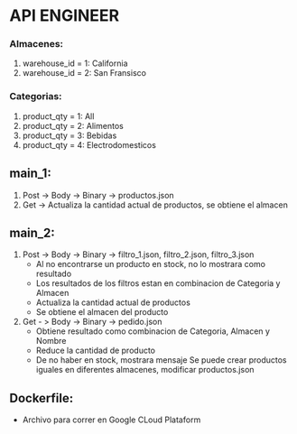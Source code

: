 # API ENGINEER
### Almacenes:
1. warehouse_id = 1: California
2. warehouse_id = 2: San Fransisco

### Categorias:
1. product_qty = 1: All
2. product_qty = 2: Alimentos
3. product_qty = 3: Bebidas
4. product_qty = 4: Electrodomesticos		

## main_1:

1. Post -> Body -> Binary -> productos.json
2. Get  -> Actualiza la cantidad actual de productos, se obtiene el almacen 

## main_2:

1. Post -> Body -> Binary -> filtro_1.json, filtro_2.json, filtro_3.json
    * Al no encontrarse un producto en stock, no lo mostrara como resultado
    * Los resultados de los filtros estan en combinacion de Categoria y Almacen 
    * Actualiza la cantidad actual de productos
    * Se obtiene el almacen del producto
3. Get - > Body -> Binary -> pedido.json
    * Obtiene resultado como combinacion de Categoria, Almacen y Nombre
    * Reduce la cantidad de producto
    * De no haber en stock, mostrara mensaje
Se puede crear productos iguales en diferentes almacenes, modificar productos.json

## Dockerfile:
 * Archivo para correr en Google CLoud Plataform

